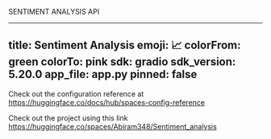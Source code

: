 SENTIMENT ANALYSIS API

---
title: Sentiment Analysis
emoji: 📈
colorFrom: green
colorTo: pink
sdk: gradio
sdk_version: 5.20.0
app_file: app.py
pinned: false
---

Check out the configuration reference at https://huggingface.co/docs/hub/spaces-config-reference

Check out the project using this link https://huggingface.co/spaces/Abiram348/Sentiment_analysis
